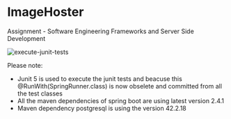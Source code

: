 # ImageHoster
Assignment - Software Engineering Frameworks and Server Side Development

![execute-junit-tests](https://github.com/sandeepraina1981/ImageHoster/workflows/execute-junit-tests/badge.svg)

Please note:
- Junit 5 is used to execute the junit tests and beacuse this @RunWith(SpringRunner.class) is now obselete and committed from all the test classes
- All the maven dependencies of spring boot are using latest version 2.4.1
- Maven dependency postgresql is using the version 42.2.18
